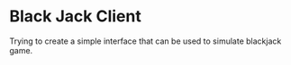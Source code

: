 # Black Jack Client

Trying to create a simple interface that can be used to simulate blackjack game.
